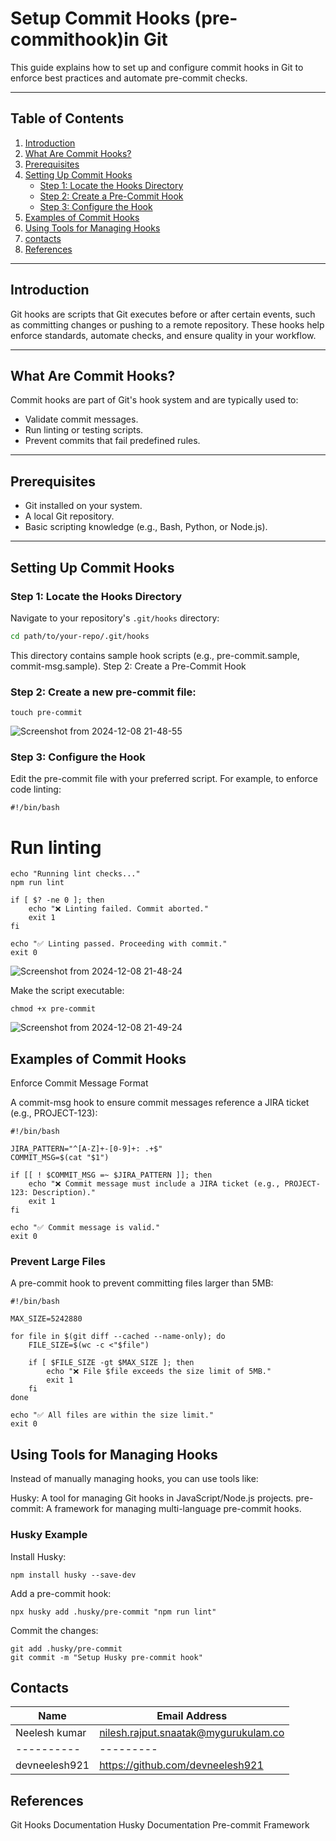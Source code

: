 # Setup Commit Hooks (pre-commithook)in Git

This guide explains how to set up and configure commit hooks in Git to enforce best practices and automate pre-commit checks.

---

## Table of Contents

1. [Introduction](#introduction)
2. [What Are Commit Hooks?](#what-are-commit-hooks)
3. [Prerequisites](#prerequisites)
4. [Setting Up Commit Hooks](#setting-up-commit-hooks)
    - [Step 1: Locate the Hooks Directory](#step-1-locate-the-hooks-directory)
    - [Step 2: Create a Pre-Commit Hook](#step-2-create-a-pre-commit-hook)
    - [Step 3: Configure the Hook](#step-3-configure-the-hook)
5. [Examples of Commit Hooks](#examples-of-commit-hooks)
6. [Using Tools for Managing Hooks](#using-tools-for-managing-hooks)
7. [contacts](#contacts)
8. [References](#references)

---

## Introduction

Git hooks are scripts that Git executes before or after certain events, such as committing changes or pushing to a remote repository. These hooks help enforce standards, automate checks, and ensure quality in your workflow.

---

## What Are Commit Hooks?

Commit hooks are part of Git's hook system and are typically used to:
- Validate commit messages.
- Run linting or testing scripts.
- Prevent commits that fail predefined rules.

---

## Prerequisites

- Git installed on your system.
- A local Git repository.
- Basic scripting knowledge (e.g., Bash, Python, or Node.js).

---


## Setting Up Commit Hooks

### Step 1: Locate the Hooks Directory

Navigate to your repository's `.git/hooks` directory:
```bash
cd path/to/your-repo/.git/hooks
```
This directory contains sample hook scripts (e.g., pre-commit.sample, commit-msg.sample).
Step 2: Create a Pre-Commit Hook

### Step 2: Create a new pre-commit file:
```
touch pre-commit
```
![Screenshot from 2024-12-08 21-48-55](https://github.com/user-attachments/assets/d3d78ed2-96ce-43cd-a67c-408f485ed846)


### Step 3: Configure the Hook

Edit the pre-commit file with your preferred script. For example, to enforce code linting:
```
#!/bin/bash
```
# Run linting
```
echo "Running lint checks..."
npm run lint

if [ $? -ne 0 ]; then
    echo "❌ Linting failed. Commit aborted."
    exit 1
fi

echo "✅ Linting passed. Proceeding with commit."
exit 0
```
![Screenshot from 2024-12-08 21-48-24](https://github.com/user-attachments/assets/a58fd405-d029-4767-b9ec-2b6124ba6f0a)

Make the script executable:
```
chmod +x pre-commit
```
![Screenshot from 2024-12-08 21-49-24](https://github.com/user-attachments/assets/04ee8ae3-d93b-430b-9d69-e2d9d07764b3)

## Examples of Commit Hooks
Enforce Commit Message Format

A commit-msg hook to ensure commit messages reference a JIRA ticket (e.g., PROJECT-123):
```
#!/bin/bash

JIRA_PATTERN="^[A-Z]+-[0-9]+: .+$"
COMMIT_MSG=$(cat "$1")

if [[ ! $COMMIT_MSG =~ $JIRA_PATTERN ]]; then
    echo "❌ Commit message must include a JIRA ticket (e.g., PROJECT-123: Description)."
    exit 1
fi

echo "✅ Commit message is valid."
exit 0
```
### Prevent Large Files

A pre-commit hook to prevent committing files larger than 5MB:
```
#!/bin/bash

MAX_SIZE=5242880

for file in $(git diff --cached --name-only); do
    FILE_SIZE=$(wc -c <"$file")

    if [ $FILE_SIZE -gt $MAX_SIZE ]; then
        echo "❌ File $file exceeds the size limit of 5MB."
        exit 1
    fi
done

echo "✅ All files are within the size limit."
exit 0
```
## Using Tools for Managing Hooks

Instead of manually managing hooks, you can use tools like:

  Husky: A tool for managing Git hooks in JavaScript/Node.js projects.
  pre-commit: A framework for managing multi-language pre-commit hooks.

### Husky Example

 Install Husky:
```
npm install husky --save-dev
```
 Add a pre-commit hook:
```
npx husky add .husky/pre-commit "npm run lint"
```
Commit the changes:

    git add .husky/pre-commit
    git commit -m "Setup Husky pre-commit hook"
## Contacts

| Name| Email Address      |
|-----|--------------------------|
| Neelesh kumar | nilesh.rajput.snaatak@mygurukulam.co || GitHub | URL |
|----------|---------|
|  devneelesh921  |  https://github.com/devneelesh921  |


## References

   Git Hooks Documentation
   Husky Documentation
   Pre-commit Framework




